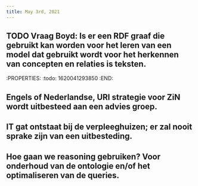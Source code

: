 ```yaml
---
title: May 3rd, 2021
---
```


## TODO Vraag Boyd: Is er een RDF graaf die gebruikt kan worden voor het leren van een model dat gebruikt wordt voor het herkennen van concepten en relaties is teksten.
:PROPERTIES:
:todo: 1620041293850
:END:
## Engels of Nederlandse, URI strategie voor ZiN wordt uitbesteed aan een advies groep.
## IT gat ontstaat bij de verpleeghuizen; er zal nooit sprake zijn van een uitbesteding.
## Hoe gaan we reasoning gebruiken? Voor onderhoud van de ontologie en/of het optimaliseren van de queries.
